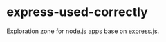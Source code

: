 express-used-correctly
=======================

Exploration zone for node.js apps base on [express.js](express.js.com).
